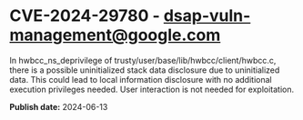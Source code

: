 # CVE-2024-29780 - dsap-vuln-management@google.com

In hwbcc_ns_deprivilege of trusty/user/base/lib/hwbcc/client/hwbcc.c, there is a possible uninitialized stack data disclosure due to uninitialized data. This could lead to local information disclosure with no additional execution privileges needed. User interaction is not needed for exploitation.

**Publish date:** 2024-06-13
